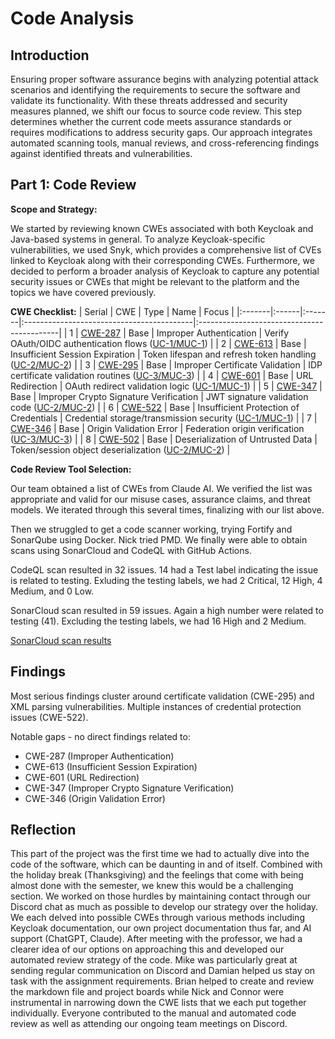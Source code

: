 # Code Analysis

## Introduction

Ensuring proper software assurance begins with analyzing potential attack scenarios and identifying the requirements to secure the software and validate its functionality. With these threats addressed and security measures planned, we shift our focus to source code review. This step determines whether the current code meets assurance standards or requires modifications to address security gaps. Our approach integrates automated scanning tools, manual reviews, and cross-referencing findings against identified threats and vulnerabilities.

## Part 1: Code Review

**Scope and Strategy:**

We started by reviewing known CWEs associated with both Keycloak and Java-based systems in general. To analyze Keycloak-specific vulnerabilities, we used Snyk, which provides a comprehensive list of CVEs linked to Keycloak along with their corresponding CWEs. Furthermore, we decided to perform a broader analysis of Keycloak to capture any potential security issues or CWEs that might be relevant to the platform and the topics we have covered previously.


**CWE Checklist:**
| Serial | CWE | Type | Name | Focus |
|:-------|:------|:-------|:------------------------------------------|:-------------------------------------------|
| 1 | [CWE-287](https://cwe.mitre.org/data/definitions/287.html) | Base | Improper Authentication | Verify OAuth/OIDC authentication flows ([UC-1/MUC-1](software-security-assurance-cases.md#assurance-case-1-encrypted-credentials-during-transit)) |
| 2 | [CWE-613](https://cwe.mitre.org/data/definitions/613.html) | Base | Insufficient Session Expiration | Token lifespan and refresh token handling ([UC-2/MUC-2](software-security-assurance-cases.md#assurance-case-2-keycloak-minimizes-undetected-changes-to-administrative-operations)) |
| 3 | [CWE-295](https://cwe.mitre.org/data/definitions/295.html) | Base | Improper Certificate Validation | IDP certificate validation routines ([UC-3/MUC-3](software-security-assurance-cases.md#assurance-case-3-keycloak-diminishes-database-misuse)) |
| 4 | [CWE-601](https://cwe.mitre.org/data/definitions/601.html) | Base | URL Redirection | OAuth redirect validation logic ([UC-1/MUC-1](software-security-assurance-cases.md#assurance-case-1-encrypted-credentials-during-transit)) |
| 5 | [CWE-347](https://cwe.mitre.org/data/definitions/347.html) | Base | Improper Crypto Signature Verification | JWT signature validation code ([UC-2/MUC-2](software-security-assurance-cases.md#assurance-case-2-keycloak-minimizes-undetected-changes-to-administrative-operations)) |
| 6 | [CWE-522](https://cwe.mitre.org/data/definitions/522.html) | Base | Insufficient Protection of Credentials | Credential storage/transmission security ([UC-1/MUC-1](software-security-assurance-cases.md#assurance-case-1-encrypted-credentials-during-transit)) |
| 7 | [CWE-346](https://cwe.mitre.org/data/definitions/346.html) | Base | Origin Validation Error | Federation origin verification ([UC-3/MUC-3](software-security-assurance-cases.md#assurance-case-3-keycloak-diminishes-database-misuse)) |
| 8 | [CWE-502](https://cwe.mitre.org/data/definitions/502.html) | Base | Deserialization of Untrusted Data | Token/session object deserialization ([UC-2/MUC-2](software-security-assurance-cases.md#assurance-case-2-keycloak-minimizes-undetected-changes-to-administrative-operations)) |

**Code Review Tool Selection:**

Our team obtained a list of CWEs from Claude AI. We verified the list was appropriate and valid for our misuse cases, assurance claims, and threat models. We iterated through this several times, finalizing with our list above.

Then we struggled to get a code scanner working, trying Fortify and SonarQube using Docker. Nick tried PMD. We finally were able to obtain scans using SonarCloud and CodeQL with GitHub Actions.

CodeQL scan resulted in 32 issues. 14 had a Test label indicating the issue is related to testing. Exluding the testing labels, we had 2 Critical, 12 High, 4 Medium, and 0 Low.

SonarCloud scan resulted in 59 issues. Again a high number were related to testing (41). Excluding the testing labels, we had 16 High and 2 Medium.

[SonarCloud scan results](https://sonarcloud.io/summary/overall?id=mhenke_keycloak&branch=main)

## Findings

Most serious findings cluster around certificate validation (CWE-295) and XML parsing vulnerabilities. Multiple instances of credential protection issues (CWE-522).

Notable gaps - no direct findings related to:

- CWE-287 (Improper Authentication)
- CWE-613 (Insufficient Session Expiration)
- CWE-601 (URL Redirection)
- CWE-347 (Improper Crypto Signature Verification)
- CWE-346 (Origin Validation Error)

## Reflection

This part of the project was the first time we had to actually dive into the code of the software, which can be daunting in and of itself. Combined with the holiday break (Thanksgiving) and the feelings that come with being almost done with the semester, we knew this would be a challenging section. We worked on those hurdles by maintaining contact through our Discord chat as much as possible to develop our strategy over the holiday. We each delved into possible CWEs through various methods including Keycloak documentation, our own project documentation thus far, and AI support (ChatGPT, Claude). After meeting with the professor, we had a clearer idea of our options on approaching this and developed our automated review strategy of the code. Mike was particularly great at sending regular communication on Discord and Damian helped us stay on task with the assignment requirements. Brian helped to create and review the markdown file and project boards while Nick and Connor were instrumental in narrowing down the CWE lists that we each put together individually. Everyone contributed to the manual and automated code review as well as attending our ongoing team meetings on Discord.
